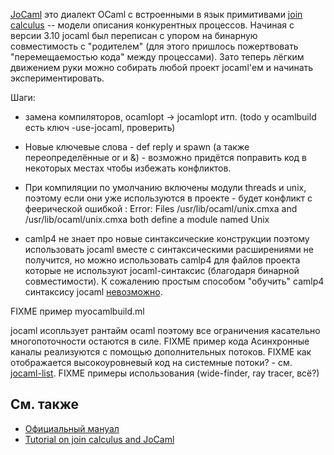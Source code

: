 [JoCaml](http://jocaml.inria.fr) это диалект OCaml с встроенными в язык
примитивами [join calculus](http://moscova.inria.fr/join/index.shtml) --
модели описания конкурентных процессов. Начиная с версии 3.10 jocaml был
переписан с упором на бинарную совместимость с "родителем" (для этого
пришлось пожертвовать "перемещаемостью кода" между процессами). Зато
теперь лёгким движением руки можно собирать любой проект jocaml'ем и
начинать экспериментировать.

Шаги:

-   замена компиляторов, ocamlopt -\> jocamlopt итп. (todo у ocamlbuild
    есть ключ -use-jocaml, проверить)
-   Новые ключевые слова - def reply и spawn (а также переопределённые
    or и &) - возможно придётся поправить код в некоторых местах чтобы
    избежать конфликтов.
-   При компиляции по умолчанию включены модули threads и unix, поэтому
    если они уже используются в проекте - будет конфликт с феерической
    ошибкой :
        Error: Files /usr/lib/ocaml/unix.cmxa and /usr/lib/ocaml/unix.cmxa
               both define a module named Unix

-   camlp4 не знает про новые синтаксические конструкции поэтому
    использовать jocaml вместе с синтаксическими расширениями не
    получится, но можно использовать camlp4 для файлов проекта которые
    не используют jocaml-синтаксис (благодаря бинарной совместимости). К
    сожалению простым способом "обучить" camlp4 синтаксису jocaml
    [невозможно](http://yquem.inria.fr/pipermail/jocaml-list/2009-October/000118.html).

FIXME пример myocamlbuild.ml

jocaml исопльзует рантайм ocaml поэтому все ограничения касательно
многопоточности остаются в силе. FIXME пример кода Асинхронные каналы
реализуются с помощью дополнительных потоков. FIXME как отображается
высокоуровневый код на системные потоки? - см.
[jocaml-list](http://yquem.inria.fr/pipermail/jocaml-list/2009-November/000125.html).
FIXME примеры использования (wide-finder, ray tracer, всё?)

См. также
---------

* [Официальный мануал](http://jocaml.inria.fr/doc/index.html)
* [Tutorial on join calculus and JoCaml](https://sites.google.com/site/winitzki/tutorial-on-join-calculus-and-its-implementation-in-ocaml-jocaml)
